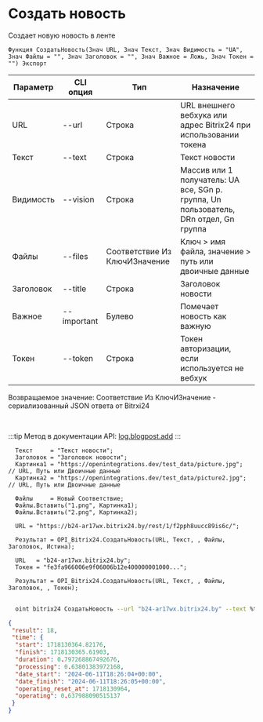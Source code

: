 ﻿---
sidebar_position: 1
---

# Создать новость
 Создает новую новость в ленте



`Функция СоздатьНовость(Знач URL, Знач Текст, Знач Видимость = "UA", Знач Файлы = "", Знач Заголовок = "", Знач Важное = Ложь, Знач Токен = "") Экспорт`

  | Параметр | CLI опция | Тип | Назначение |
  |-|-|-|-|
  | URL | --url | Строка | URL внешнего вебхука или адрес Bitrix24 при использовании токена |
  | Текст | --text | Строка | Текст новости |
  | Видимость | --vision | Строка | Массив или 1 получатель: UA все, SGn р. группа, Un пользователь, DRn отдел, Gn группа |
  | Файлы | --files | Соответствие Из КлючИЗначение | Ключ > имя файла, значение > путь или двоичные данные |
  | Заголовок | --title | Строка | Заголовок новости |
  | Важное | --important | Булево | Помечает новость как важную |
  | Токен | --token | Строка | Токен авторизации, если используется не вебхук |

  
  Возвращаемое значение:   Соответствие Из КлючИЗначение - сериализованный JSON ответа от Bitrxi24

<br/>

:::tip
Метод в документации API: [log.blogpost.add](https://dev.1c-bitrix.ru/rest_help/log/log_blogpost_add.php)
:::
<br/>


```bsl title="Пример кода"
  Текст     = "Текст новости";
  Заголовок = "Заголовок новости";
  Картинка1 = "https://openintegrations.dev/test_data/picture.jpg";  // URL, Путь или Двоичные данные
  Картинка2 = "https://openintegrations.dev/test_data/picture2.jpg"; // URL, Путь или Двоичные данные
  
  Файлы     = Новый Соответствие;
  Файлы.Вставить("1.png", Картинка1);
  Файлы.Вставить("2.png", Картинка2);
  
  URL = "https://b24-ar17wx.bitrix24.by/rest/1/f2pph8uucc89is6c/";
  
  Результат = OPI_Bitrix24.СоздатьНовость(URL, Текст, , Файлы, Заголовок, Истина);
  
  URL   = "b24-ar17wx.bitrix24.by";
  Токен = "fe3fa966006e9f06006b12e400000001000...";
  
  Результат = OPI_Bitrix24.СоздатьНовость(URL, Текст, , Файлы, Заголовок, , Токен);
```
	


```sh title="Пример команды CLI"
    
  oint bitrix24 СоздатьНовость --url "b24-ar17wx.bitrix24.by" --text %text% --vision %vision% --files %files% --title %title% --important %important% --token "b9df7366006e9f06006b12e400000001000..."

```

```json title="Результат"
{
 "result": 18,
 "time": {
  "start": 1718130364.82176,
  "finish": 1718130365.61903,
  "duration": 0.797268867492676,
  "processing": 0.63801383972168,
  "date_start": "2024-06-11T18:26:04+00:00",
  "date_finish": "2024-06-11T18:26:05+00:00",
  "operating_reset_at": 1718130964,
  "operating": 0.637988090515137
 }
}
```
